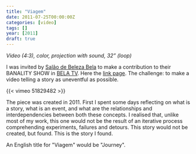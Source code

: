 ```yaml
---
title: "Viagem"
date: 2011-07-25T00:00:00Z
categories: [video]
tags: []
year: [2011]
draft: true
---
```


_Video (4:3), color, projection with sound, 32” (loop)_

I was invited by [Salão de Beleza Bela][1] to make a contribution to their BANALITY SHOW in [BELA TV][2]. Here the [link page][3]. The challenge: to make a video telling a story as uneventful as possible.
<!--more-->

{{< vimeo 51829482 >}}

The piece was created in 2011. First I spent some days reflecting on what is a story, what is an event, and what are the relationships and interdependencies between both these concepts. I realised that, unlike most of my work, this one would not be the result of an iterative process comprehending experiments, failures and detours.
This story would not be created, but found. This is the story I found.

An English title for "Viagem" would be "Journey".

[1]: http://alebazeleb.blogspot.com
[2]: https://vimeo.com/alebazeleb
[3]: https://www.facebook.com/pages/BELA-TV/166857643423490
